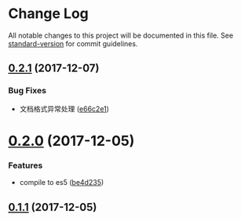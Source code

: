 # Change Log

All notable changes to this project will be documented in this file. See [standard-version](https://github.com/conventional-changelog/standard-version) for commit guidelines.

<a name="0.2.1"></a>
## [0.2.1](https://github.com/forsigner/parse-docs/compare/v0.2.0...v0.2.1) (2017-12-07)


### Bug Fixes

* 文档格式异常处理 ([e66c2e1](https://github.com/forsigner/parse-docs/commit/e66c2e1))



<a name="0.2.0"></a>
# [0.2.0](https://github.com/forsigner/parse-docs/compare/v0.1.1...v0.2.0) (2017-12-05)


### Features

* compile to es5 ([be4d235](https://github.com/forsigner/parse-docs/commit/be4d235))



<a name="0.1.1"></a>
## [0.1.1](https://github.com/forsigner/parse-docs/compare/v0.1.0...v0.1.1) (2017-12-05)
